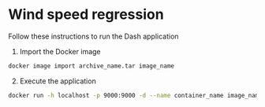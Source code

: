 # Wind speed regression

Follow these instructions to run the Dash application

1. Import the Docker image
```bash
docker image import archive_name.tar image_name
```

2. Execute the application
```bash
docker run -h localhost -p 9000:9000 -d --name container_name image_name
```